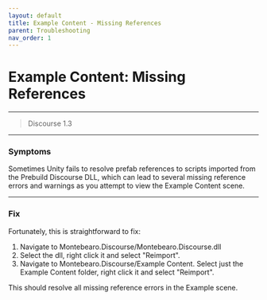 ```yaml
---
layout: default
title: Example Content - Missing References
parent: Troubleshooting
nav_order: 1
---
```


# Example Content: Missing References
---

> Discourse 1.3
---

### Symptoms

Sometimes Unity fails to resolve prefab references to scripts imported from the Prebuild Discourse DLL, which can lead to several missing reference errors and warnings as you attempt to view the Example Content scene.

---

### Fix

Fortunately, this is straightforward to fix:

1. Navigate to Montebearo.Discourse/Montebearo.Discourse.dll
2. Select the dll, right click it and select "Reimport".
3. Navigate to Montebearo.Discourse/Example Content. Select just the Example Content folder, right click it and select "Reimport".

This should resolve all missing reference errors in the Example scene.